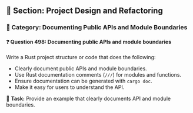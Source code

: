 ## 📘 Section: Project Design and Refactoring  
### 🔹 Category: Documenting Public APIs and Module Boundaries  
#### ❓ Question 498: Documenting public APIs and module boundaries

Write a Rust project structure or code that does the following:

- Clearly document public APIs and module boundaries.
- Use Rust documentation comments (`///`) for modules and functions.
- Ensure documentation can be generated with `cargo doc`.
- Make it easy for users to understand the API.

🔧 **Task:** Provide an example that clearly documents API and module boundaries.

